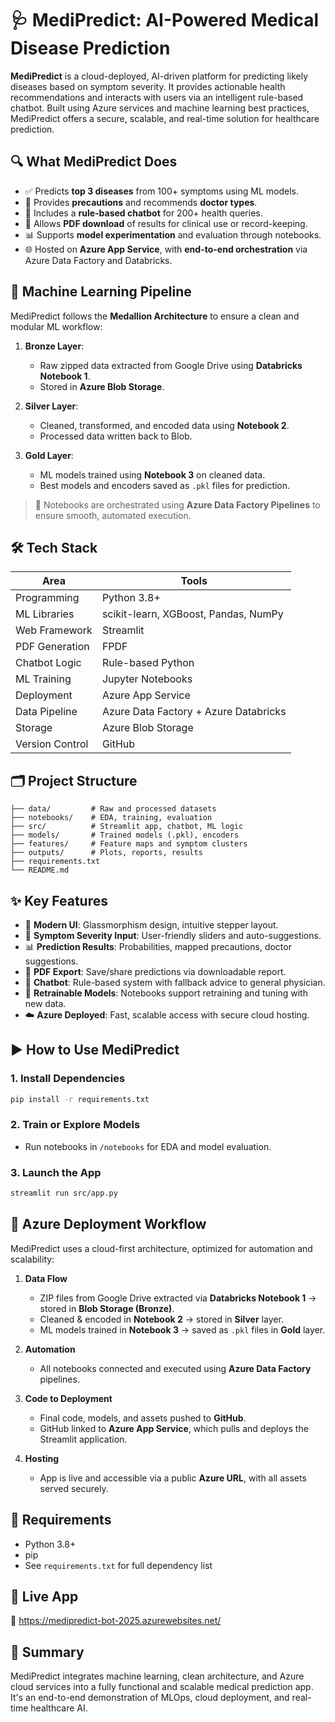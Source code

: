 
# 🩺 MediPredict: AI-Powered Medical Disease Prediction

**MediPredict** is a cloud-deployed, AI-driven platform for predicting likely diseases based on symptom severity. It provides actionable health recommendations and interacts with users via an intelligent rule-based chatbot. Built using Azure services and machine learning best practices, MediPredict offers a secure, scalable, and real-time solution for healthcare prediction.

## 🔍 What MediPredict Does

- ✅ Predicts **top 3 diseases** from 100+ symptoms using ML models.
- 🧠 Provides **precautions** and recommends **doctor types**.
- 💬 Includes a **rule-based chatbot** for 200+ health queries.
- 📄 Allows **PDF download** of results for clinical use or record-keeping.
- 📊 Supports **model experimentation** and evaluation through notebooks.
- 🌐 Hosted on **Azure App Service**, with **end-to-end orchestration** via Azure Data Factory and Databricks.

## 🧠 Machine Learning Pipeline

MediPredict follows the **Medallion Architecture** to ensure a clean and modular ML workflow:

1. **Bronze Layer**:  
   - Raw zipped data extracted from Google Drive using **Databricks Notebook 1**.  
   - Stored in **Azure Blob Storage**.

2. **Silver Layer**:  
   - Cleaned, transformed, and encoded data using **Notebook 2**.  
   - Processed data written back to Blob.

3. **Gold Layer**:  
   - ML models trained using **Notebook 3** on cleaned data.  
   - Best models and encoders saved as `.pkl` files for prediction.

> 🧩 Notebooks are orchestrated using **Azure Data Factory Pipelines** to ensure smooth, automated execution.

## 🛠️ Tech Stack

| Area             | Tools |
|------------------|-------|
| Programming      | Python 3.8+ |
| ML Libraries     | scikit-learn, XGBoost, Pandas, NumPy |
| Web Framework    | Streamlit |
| PDF Generation   | FPDF |
| Chatbot Logic    | Rule-based Python |
| ML Training      | Jupyter Notebooks |
| Deployment       | Azure App Service |
| Data Pipeline    | Azure Data Factory + Azure Databricks |
| Storage          | Azure Blob Storage |
| Version Control  | GitHub |

## 🗂️ Project Structure

```
├── data/         # Raw and processed datasets
├── notebooks/    # EDA, training, evaluation
├── src/          # Streamlit app, chatbot, ML logic
├── models/       # Trained models (.pkl), encoders
├── features/     # Feature maps and symptom clusters
├── outputs/      # Plots, reports, results
├── requirements.txt
└── README.md
```

## ✨ Key Features

- 🎨 **Modern UI**: Glassmorphism design, intuitive stepper layout.
- 🧠 **Symptom Severity Input**: User-friendly sliders and auto-suggestions.
- 📊 **Prediction Results**: Probabilities, mapped precautions, doctor suggestions.
- 💾 **PDF Export**: Save/share predictions via downloadable report.
- 💬 **Chatbot**: Rule-based system with fallback advice to general physician.
- 🔁 **Retrainable Models**: Notebooks support retraining and tuning with new data.
- ☁️ **Azure Deployed**: Fast, scalable access with secure cloud hosting.

## ▶️ How to Use MediPredict

### 1. Install Dependencies
```bash
pip install -r requirements.txt
```

### 2. Train or Explore Models
- Run notebooks in `/notebooks` for EDA and model evaluation.

### 3. Launch the App
```bash
streamlit run src/app.py
```

## 🚀 Azure Deployment Workflow

MediPredict uses a cloud-first architecture, optimized for automation and scalability:

1. **Data Flow**
   - ZIP files from Google Drive extracted via **Databricks Notebook 1** → stored in **Blob Storage (Bronze)**.
   - Cleaned & encoded in **Notebook 2** → stored in **Silver** layer.
   - ML models trained in **Notebook 3** → saved as `.pkl` files in **Gold** layer.

2. **Automation**
   - All notebooks connected and executed using **Azure Data Factory** pipelines.

3. **Code to Deployment**
   - Final code, models, and assets pushed to **GitHub**.
   - GitHub linked to **Azure App Service**, which pulls and deploys the Streamlit application.

4. **Hosting**
   - App is live and accessible via a public **Azure URL**, with all assets served securely.

## 📎 Requirements

- Python 3.8+
- pip
- See `requirements.txt` for full dependency list

## 📡 Live App

🔗 https://medipredict-bot-2025.azurewebsites.net/
## 📌 Summary

MediPredict integrates machine learning, clean architecture, and Azure cloud services into a fully functional and scalable medical prediction app. It's an end-to-end demonstration of MLOps, cloud deployment, and real-time healthcare AI.
